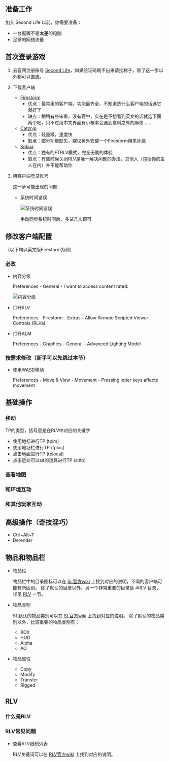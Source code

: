## 准备工作

加入 Second Life 以前，你需要准备：

- 一台配置不是**太差**的电脑
- 足够的网络流量

## 首次登录游戏

1. 去官网注册账号 [Second Life](https://secondlife.com/)，如果验证码刷不出来请挂梯子，除了这一步以外都可以直连。
2. 下载客户端
    - [Firestorm](https://www.firestormviewer.org/os/)
        - 优点：最常用的客户端，功能最齐全，不知道选什么客户端的话选它就好了
        - 缺点：稍稍有些笨重，没有官中，实在是不想看到英文的话就选下面两个吧，只不过用中文界面有小概率会遇到意料之外的麻烦……
    - [Catznip](https://get.catznip.com/downloads)
        - 优点：轻量级，速度快
        - 缺点：部分功能缺失，建议另外安装一个Firestorm用来补漏
    - [Kokua](https://sourceforge.net/projects/kokua.team-purple.p/)
        - 优点：独有的FTRLV模式，完全无助的体验
        - 缺点：有些时候关闭RLV是唯一解决问题的办法，其他人（包括你的主人在内）并不能帮助你
3. 用客户端登录账号

    这一步可能出现的问题

    - 系统时间错误
    
        ![系统时间错误](https://flameshare.azureedge.net/second-life/login_error.jpg)

        手动同步系统时间后，多试几次即可

## 修改客户端配置

（以下均以英文版Firestorm为例）

### 必改

- 内容分级

    Preferences - General - I want to access content rated:

    ![内容分级](https://flameshare.azureedge.net/second-life/content-rate.jpg)
- 打开RLV

    Preferences - Firestorm - Extras - Allow Remote Scripted Viewer Controls (RLVa)
- 打开ALM

    Preferences - Graphics - General - Advanced Lighting Model


### 按需求修改（新手可以先跳过本节）

- 使用WASD移动

    Preferences - Move & View - Movement - Pressing letter keys affects movement

## 基础操作

### 移动

TP的类型，括号里是在RLV中对应的关键字
- 使用地标进行TP (tplm)
- 使用地址栏进行TP (tploc)
- 点击地面进行TP (tplocal)
- 点击远处可以sit的道具进行TP (sittp)

### 查看地图

### 和环境互动

### 和其他玩家互动

## 高级操作（奇技淫巧）

- Ctrl+Alt+T
- Derender

## 物品和物品栏

- 物品栏

    物品栏中的目录图标可以在 [SL官方wiki](https://wiki.secondlife.com/wiki/Inventory) 上找到对应的说明，不同的客户端可能有所区别。
    除了默认的目录以外，另一个非常重要的目录是 #RLV 目录，详见 [RLV](#RLV) 一节。

- 物品类别

    SL默认的物品类别可以在 [SL官方wiki](https://wiki.secondlife.com/wiki/Inventory) 上找到对应的说明。
    除了默认的物品类别以外，比较重要的物品类别有：

    - BOX
    - HUD
    - Alpha
    - AO

- 物品属性

    - Copy
    - Modify
    - Transfer
    - Rigged

## RLV

### 什么是RLV

### RLV常见问题

- 查看RLV限制列表

    RLV关键词可以在 [RLV官方wiki](https://wiki.secondlife.com/wiki/LSL_Protocol/RestrainedLoveAPI) 上找到对应的说明。
